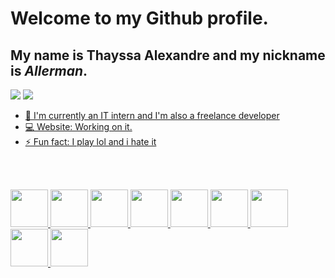 # Welcome to my Github profile.
## My name is Thayssa Alexandre and my nickname is *Allerman*.

<a href = "mailto:allerman3301@gmail.com"><img src="https://img.shields.io/badge/Gmail-D14836?style=for-the-badge&logo=gmail&logoColor=white" target="_blank"></a>
<a href="https://www.linkedin.com/in/thayssa-alexandre/" target="_blank"><img src="https://img.shields.io/badge/-LinkedIn-%230077B5?style=for-the-badge&logo=linkedin&logoColor=white">

- 🔭 I'm currently an IT intern and I'm also a freelance developer
- 💻 Website: Working on it.
- ⚡ Fun fact: I play lol and i hate it

<br><br>

 <img width="60px" src="https://cdn.jsdelivr.net/gh/devicons/devicon/icons/linux/linux-original.svg" /> <img width="60px" 
src="https://cdn.jsdelivr.net/gh/devicons/devicon/icons/ruby/ruby-plain-wordmark.svg" /> <img width="60px" src="https://cdn.jsdelivr.net/gh/devicons/devicon/icons/javascript/javascript-original.svg" />  <img width="60px" src="https://cdn.jsdelivr.net/gh/devicons/devicon/icons/html5/html5-plain-wordmark.svg" />  <img img width="60px"  src="https://cdn.jsdelivr.net/gh/devicons/devicon/icons/css3/css3-original-wordmark.svg" />    <img width="60px" src="https://cdn.jsdelivr.net/gh/devicons/devicon/icons/cplusplus/cplusplus-plain.svg" />        <img width="60px" src="https://cdn.jsdelivr.net/gh/devicons/devicon/icons/nodejs/nodejs-original-wordmark.svg" />   <img width="60px" src="https://cdn.jsdelivr.net/gh/devicons/devicon/icons/mysql/mysql-original-wordmark.svg" />     <img width="60px" src="https://cdn.jsdelivr.net/gh/devicons/devicon/icons/postgresql/postgresql-plain.svg" />






